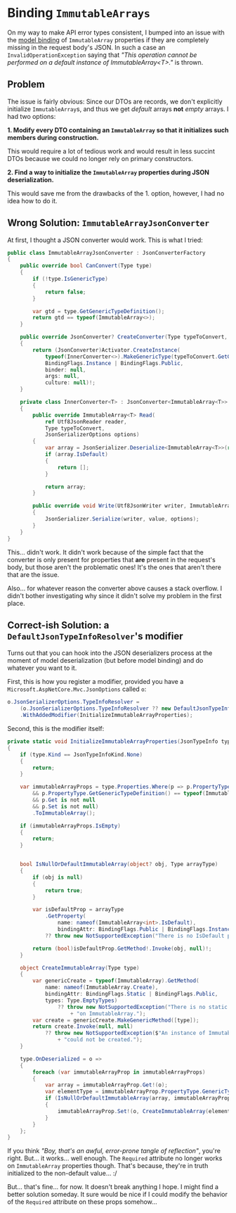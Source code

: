 # Binding `ImmutableArrays`

On my way to make API error types consistent, I bumped into an issue with the
[model binding](https://learn.microsoft.com/en-us/aspnet/core/mvc/models/model-binding)
of `ImmutableArray` properties if they are completely missing in the request body's JSON.
In such a case an `InvalidOperationException` saying that
_"This operation cannot be performed on a default instance of ImmutableArray\<T\>."_ is thrown.

## Problem

The issue is fairly obvious: Since our DTOs are records, we don't explicitly initialize `ImmutableArray`s,
and thus we get _default_ arrays **not** _empty_ arrays. I had two options:

**1. Modify every DTO containing an `ImmutableArray` so that it initializes such members during construction.**

This would require a lot of tedious work and would result in less succint DTOs because we could no longer rely on primary constructors.

**2. Find a way to initialize the `ImmutableArray` properties during JSON deserialization.**

This would save me from the drawbacks of the 1. option, however, I had no idea how to do it.


## Wrong Solution: `ImmutableArrayJsonConverter`

At first, I thought a JSON converter would work. This is what I tried:

```csharp
public class ImmutableArrayJsonConverter : JsonConverterFactory
{
    public override bool CanConvert(Type type)
    {
        if (!type.IsGenericType)
        {
            return false;
        }

        var gtd = type.GetGenericTypeDefinition();
        return gtd == typeof(ImmutableArray<>);
    }

    public override JsonConverter? CreateConverter(Type typeToConvert, JsonSerializerOptions options)
    {
        return (JsonConverter)Activator.CreateInstance(
            typeof(InnerConverter<>).MakeGenericType(typeToConvert.GetGenericArguments()),
            BindingFlags.Instance | BindingFlags.Public,
            binder: null,
            args: null,
            culture: null)!;
    }

    private class InnerConverter<T> : JsonConverter<ImmutableArray<T>>
    {
        public override ImmutableArray<T> Read(
            ref Utf8JsonReader reader,
            Type typeToConvert,
            JsonSerializerOptions options)
        {
            var array = JsonSerializer.Deserialize<ImmutableArray<T>>(ref reader, options);
            if (array.IsDefault)
            {
                return [];
            }

            return array;
        }

        public override void Write(Utf8JsonWriter writer, ImmutableArray<T> value, JsonSerializerOptions options)
        {
            JsonSerializer.Serialize(writer, value, options);
        }
    }
}
```

This... didn't work. It didn't work because of the simple fact that the converter is only present for properties
that **are** present in the request's body, but those aren't the problematic ones!
It's the ones that aren't there that are the issue.

Also... for whatever reason the converter above causes a stack overflow.
I didn't bother investigating why since it didn't solve my problem in the first place.


## Correct-ish Solution: a `DefaultJsonTypeInfoResolver`'s modifier

Turns out that you can hook into the JSON deserializers process at the moment of model deserialization
(but before model binding) and do whatever you want to it.

First, this is how you register a modifier, provided you have a `Microsoft.AspNetCore.Mvc.JsonOptions` called `o`:

```csharp
o.JsonSerializerOptions.TypeInfoResolver =
    (o.JsonSerializerOptions.TypeInfoResolver ?? new DefaultJsonTypeInfoResolver())
    .WithAddedModifier(InitializeImmutableArrayProperties);
```

Second, this is the modifier itself:

```csharp
private static void InitializeImmutableArrayProperties(JsonTypeInfo type)
{
    if (type.Kind == JsonTypeInfoKind.None)
    {
        return;
    }

    var immutableArrayProps = type.Properties.Where(p => p.PropertyType.IsGenericType
        && p.PropertyType.GetGenericTypeDefinition() == typeof(ImmutableArray<>)
        && p.Get is not null
        && p.Set is not null)
        .ToImmutableArray();

    if (immutableArrayProps.IsEmpty)
    {
        return;
    }


    bool IsNullOrDefaultImmutableArray(object? obj, Type arrayType)
    {
        if (obj is null)
        {
            return true;
        }

        var isDefaultProp = arrayType
            .GetProperty(
                name: nameof(ImmutableArray<int>.IsDefault),
                bindingAttr: BindingFlags.Public | BindingFlags.Instance)
            ?? throw new NotSupportedException("There is no IsDefault property on ImmutableArray.");

        return (bool)isDefaultProp.GetMethod!.Invoke(obj, null)!;
    }

    object CreateImmutableArray(Type type)
    {
        var genericCreate = typeof(ImmutableArray).GetMethod(
            name: nameof(ImmutableArray.Create),
            bindingAttr: BindingFlags.Static | BindingFlags.Public,
            types: Type.EmptyTypes)
                ?? throw new NotSupportedException("There is no static parameterless Create method "
                    + "on ImmutableArray.");
        var create = genericCreate.MakeGenericMethod([type]);
        return create.Invoke(null, null)
            ?? throw new NotSupportedException($"An instance of ImmutableArray of '{type.Name}' "
                + "could not be created.");
    }

    type.OnDeserialized = o =>
    {
        foreach (var immutableArrayProp in immutableArrayProps)
        {
            var array = immutableArrayProp.Get!(o);
            var elementType = immutableArrayProp.PropertyType.GenericTypeArguments.Single();
            if (IsNullOrDefaultImmutableArray(array, immutableArrayProp.PropertyType))
            {
                immutableArrayProp.Set!(o, CreateImmutableArray(elementType));
            }
        }
    };
}
```

If you think _"Boy, that's an awful, error-prone tangle of reflection"_, you're right.
But... it works... well enough.
The `Required` attribute no longer works on `ImmutableArray` properties though.
That's because, they're in truth initialized to the non-default value... :/

But... that's fine... for now.
It doesn't break anything I hope.
I might find a better solution someday.
It sure would be nice if I could modify the behavior of the `Required` attribute on these props somehow...

